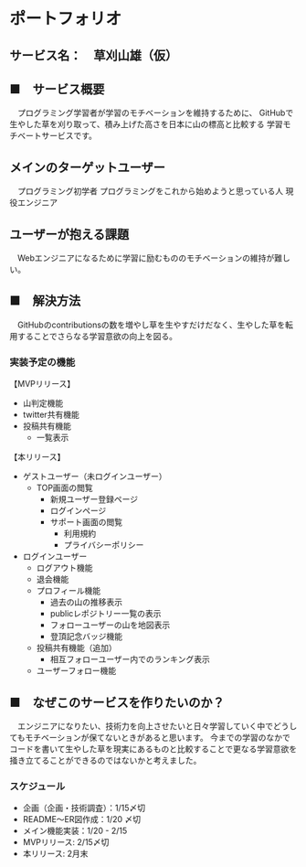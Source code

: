 # ポートフォリオ

## サービス名：　草刈山雄（仮）


## ■　サービス概要
　プログラミング学習者が学習のモチベーションを維持するために、
  GitHubで生やした草を刈り取って、積み上げた高さを日本に山の標高と比較する
  学習モチベートサービスです。

## メインのターゲットユーザー
　プログラミング初学者
  プログラミングをこれから始めようと思っている人
  現役エンジニア

## ユーザーが抱える課題
　Webエンジニアになるために学習に励むもののモチベーションの維持が難しい。

## ■　解決方法
　GitHubのcontributionsの数を増やし草を生やすだけだなく、生やした草を転用することでさらなる学習意欲の向上を図る。

### 実装予定の機能
【MVPリリース】
* 山判定機能
* twitter共有機能
* 投稿共有機能
  - 一覧表示

【本リリース】
* ゲストユーザー（未ログインユーザー）
  - TOP画面の閲覧
    - 新規ユーザー登録ページ
    - ログインページ
    - サポート画面の閲覧
      - 利用規約
      - プライバシーポリシー
* ログインユーザー
  - ログアウト機能
  - 退会機能
  - プロフィール機能
    - 過去の山の推移表示
    - publicレポジトリー一覧の表示
    - フォローユーザーの山を地図表示
    - 登頂記念バッジ機能
  - 投稿共有機能（追加）
    - 相互フォローユーザー内でのランキング表示
  - ユーザーフォロー機能


## ■　なぜこのサービスを作りたいのか？
　エンジニアになりたい、技術力を向上させたいと日々学習していく中でどうしてもモチベーションが保てないときがあると思います。
  今までの学習のなかでコードを書いて生やした草を現実にあるものと比較することで更なる学習意欲を掻き立てることができるのではないかと考えました。

### スケジュール
- 企画（企画・技術調査）：1/15〆切
- README〜ER図作成：1/20 〆切
- メイン機能実装：1/20 - 2/15
- MVPリリース: 2/15〆切
- 本リリース: 2月末